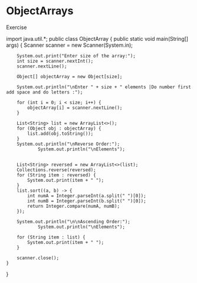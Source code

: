 # ObjectArrays
Exercise


import java.util.*;
public class ObjectArray {
    public static void main(String[] args) {
        Scanner scanner = new Scanner(System.in);

        System.out.print("Enter size of the array:");
        int size = scanner.nextInt();
        scanner.nextLine();  

        Object[] objectArray = new Object[size];

        System.out.println("\nEnter " + size + " elements |Do number first add space and do letters :");

        for (int i = 0; i < size; i++) {
            objectArray[i] = scanner.nextLine();
        }

        List<String> list = new ArrayList<>();
        for (Object obj : objectArray) {
            list.add(obj.toString());
        }
        System.out.println("\nReverse Order:");
                System.out.println("\nElements");

        
        List<String> reversed = new ArrayList<>(list);
        Collections.reverse(reversed);
        for (String item : reversed) {
            System.out.print(item + " ");
        }
        list.sort((a, b) -> {
            int numA = Integer.parseInt(a.split(" ")[0]);
            int numB = Integer.parseInt(b.split(" ")[0]);
            return Integer.compare(numA, numB);
        });

        System.out.println("\n\nAscending Order:");
                System.out.println("\nElements");

        for (String item : list) {
            System.out.print(item + " ");
        }

        scanner.close();
    }
}
